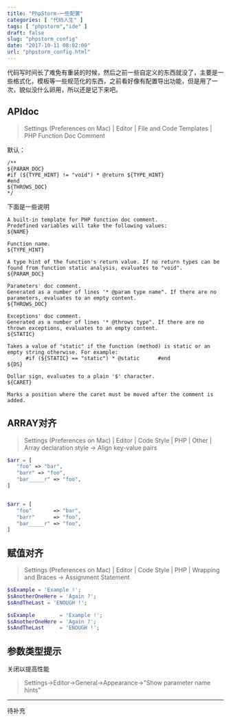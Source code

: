 ```yaml
---
title: "PhpStorm-一些配置"
categories: [ "代码人生" ]
tags: [ "phpstorm","ide" ]
draft: false
slug: "phpstorm_config"
date: "2017-10-11 08:02:00"
url: "phpstorm_config.html"
---
```


代码写时间长了难免有重装的时候，然后之前一些自定义的东西就没了，主要是一些格式化，模板等一些规范化的东西，之前看好像有配置导出功能，但是用了一次，貌似没什么卵用，所以还是记下来吧。


<!--more-->


## APIdoc


> Settings (Preferences on Mac) | Editor | File and Code Templates | PHP Function Doc Comment

默认：

```
/**
${PARAM_DOC}
#if (${TYPE_HINT} != "void") * @return ${TYPE_HINT}
#end
${THROWS_DOC}
*/
```

下面是一些说明

```
A built-in template for PHP function doc comment. 
Predefined variables will take the following values:
${NAME}
 
Function name.
${TYPE_HINT}
 
A type hint of the function's return value. If no return types can be found from function static analysis, evaluates to "void".
${PARAM_DOC}
 
Parameters' doc comment.
Generated as a number of lines '* @param type name". If there are no parameters, evaluates to an empty content.
${THROWS_DOC}
 
Exceptions' doc comment.
Generated as a number of lines '* @throws type". If there are no thrown exceptions, evaluates to an empty content.
${STATIC}
 
Takes a value of "static" if the function (method) is static or an empty string otherwise. For example: 
      #if (${STATIC} == "static") * @static      #end    
${DS}
 
Dollar sign, evaluates to a plain '$' character.
${CARET}
 
Marks a position where the caret must be moved after the comment is added.
```


## ARRAY对齐

> Settings (Preferences on Mac) | Editor | Code Style | PHP | Other | Array declaration style -> Align key-value pairs

```php
$arr = [
   "foo" => "bar",
   "barr" => "foo",
   "bar_____r" => "foo",
]


$arr = [
   "foo"       => "bar",
   "barr"      => "foo",
   "bar_____r" => "foo",
]
```

## 赋值对齐

> Settings (Preferences on Mac) | Editor | Code Style | PHP | Wrapping and Braces -> Assignment Statement


```php
$sExample = 'Example !';
$sAnotherOneHere = 'Again ?';
$sAndTheLast = 'ENOUGH !';

$sExample        = 'Example !';
$sAnotherOneHere = 'Again ?';
$sAndTheLast     = 'ENOUGH !';
```


## 参数类型提示

关闭以提高性能

> Settings->Editor->General->Appearance->"Show parameter name hints"

-----

待补充